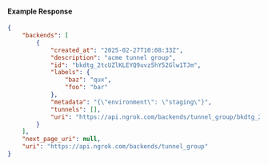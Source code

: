 <!-- Code generated for API Clients. DO NOT EDIT. -->

#### Example Response

```json
{
	"backends": [
		{
			"created_at": "2025-02-27T10:08:33Z",
			"description": "acme tunnel group",
			"id": "bkdtg_2tcUZlKLEYQ9uvz5hY52Glw1TJm",
			"labels": {
				"baz": "qux",
				"foo": "bar"
			},
			"metadata": "{\"environment\": \"staging\"}",
			"tunnels": [],
			"uri": "https://api.ngrok.com/backends/tunnel_group/bkdtg_2tcUZlKLEYQ9uvz5hY52Glw1TJm"
		}
	],
	"next_page_uri": null,
	"uri": "https://api.ngrok.com/backends/tunnel_group"
}
```
